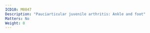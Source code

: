 ```yaml
---
ICD10: M0847
Description: "Pauciarticular juvenile arthritis: Ankle and foot"
Matters: No
Weight: 0
---
```

